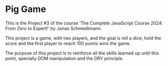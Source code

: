 # Pig Game

This is the Project #3 of the course 'The Complete JavaScript Course 2024: From Zero to Expert!' by Jonas Schmedtmann.

This project is a game, with two players, and the goal is roll a dice, hold the score and the first player to reach 100 points wins the game.

The purpose of this project is to reinforce all the skills learned up until this point, specially DOM manipulation and the DRY principle.
